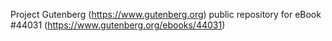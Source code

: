 Project Gutenberg (https://www.gutenberg.org) public repository for eBook #44031 (https://www.gutenberg.org/ebooks/44031)
